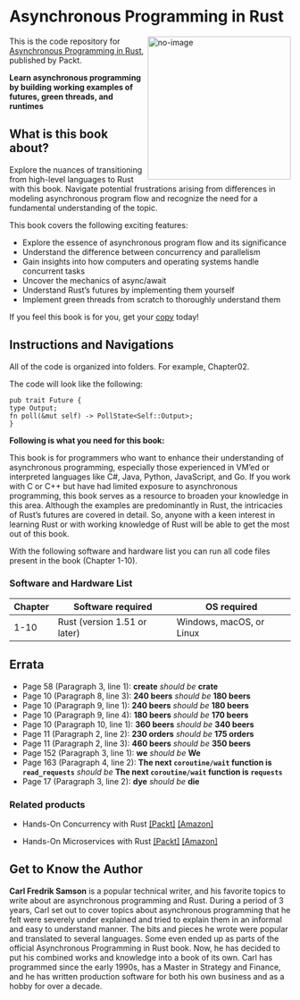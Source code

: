 # Asynchronous Programming in Rust	

<a href="https://www.packtpub.com/product/asynchronous-programming-in-rust/9781805128137"><img src="https://content.packt.com/B20892/cover_image_small.jpg" alt="no-image" height="256px" align="right"></a>

This is the code repository for [Asynchronous Programming in Rust](https://www.packtpub.com/product/asynchronous-programming-in-rust/9781805128137), published by Packt.

**Learn asynchronous programming by building working examples of futures, green threads, and runtimes**

## What is this book about?
Explore the nuances of transitioning from high-level languages to Rust with this book. Navigate potential frustrations arising from differences in modeling asynchronous program flow and recognize the need for a fundamental understanding of the topic.

This book covers the following exciting features:
* Explore the essence of asynchronous program flow and its significance
* Understand the difference between concurrency and parallelism
* Gain insights into how computers and operating systems handle concurrent tasks
* Uncover the mechanics of async/await
* Understand Rust’s futures by implementing them yourself
* Implement green threads from scratch to thoroughly understand them

If you feel this book is for you, get your [copy](https://www.amazon.com/Asynchronous-Programming-Rust-asynchronous-programming/dp/1805128132/ref=sr_1_1?crid=2NQEFXDPADDSG&keywords=asynchronous+programming+in+rust&qid=1707141670&sprefix=asynchronous+programming+in+r%2Caps%2C313&sr=8-1) today!

## Instructions and Navigations
All of the code is organized into folders. For example, Chapter02.

The code will look like the following:
```
pub trait Future {
type Output;
fn poll(&mut self) -> PollState<Self::Output>;
}

```

**Following is what you need for this book:**

This book is for programmers who want to enhance their understanding of asynchronous programming, especially those experienced in VM’ed or interpreted languages like C#, Java, Python, JavaScript, and Go. If you work with C or C++ but have had limited exposure to asynchronous programming, this book serves as a resource to broaden your knowledge in this area.
Although the examples are predominantly in Rust, the intricacies of Rust’s futures are covered in detail. So, anyone with a keen interest in learning Rust or with working knowledge of Rust will be able to get the most out of this book.

With the following software and hardware list you can run all code files present in the book (Chapter 1-10).
### Software and Hardware List
| Chapter | Software required | OS required |
| -------- | ------------------------------------ | ----------------------------------- |
| 1-10 | Rust (version 1.51 or later) | Windows, macOS, or Linux |

## Errata
* Page 58 (Paragraph 3, line 1): **create** _should be_ **crate**
* Page 10 (Paragraph 8, line 3): **240 beers** _should be_ **180 beers**
* Page 10 (Paragraph 9, line 1): **240 beers** _should be_ **180 beers**
* Page 10 (Paragraph 9, line 4): **180 beers** _should be_ **170 beers**
* Page 10 (Paragraph 10, line 1): **360 beers** _should be_ **340 beers**
* Page 11 (Paragraph 2, line 2): **230 orders** _should be_ **175 orders**
* Page 11 (Paragraph 2, line 3): **460 beers** _should be_ **350 beers**
* Page 152 (Paragraph 3, line 1): **we** _should be_ **We**
* Page 163 (Paragraph 4, line 2): **The next `coroutine/wait` function is `read_requests`** _should be_ **The next `coroutine/wait` function is `requests`**
* Page 17 (Paragraph 3, line 2): **dye** _should be_ **die**

### Related products
* Hands-On Concurrency with Rust [[Packt]](https://www.packtpub.com/product/hands-on-concurrency-with-rust/9781788399975) [[Amazon]](https://www.amazon.com/Hands-Concurrency-Rust-Confidently-memory-safe/dp/1788399978/ref=sr_1_1?crid=1S3COJO6XGV3Z&keywords=Hands-On+Concurrency+with+Rust&qid=1707141930&sprefix=hands-on+concurrency+with+rust%2Caps%2C291&sr=8-1)

* Hands-On Microservices with Rust [[Packt]](https://www.amazon.com/Hands-Microservices-Rust-scalable-microservices/dp/1789342759/ref=sr_1_1?crid=29U7MSUFK21FC&keywords=Hands-On+Microservices+with+Rust&qid=1707141998&sprefix=hands-on+concurrency+with+rust%2Caps%2C863&sr=8-1) [[Amazon]](https://www.amazon.com/Hands-Microservices-Rust-scalable-microservices/dp/1789342759/ref=sr_1_1?crid=29U7MSUFK21FC&keywords=Hands-On+Microservices+with+Rust&qid=1707141998&sprefix=hands-on+concurrency+with+rust%2Caps%2C863&sr=8-1)

## Get to Know the Author
**Carl Fredrik Samson** is a popular technical writer, and his favorite topics to write about are asynchronous programming and Rust. During a period of 3 years, Carl set out to cover topics about asynchronous programming that he felt were severely under explained and tried to explain them in an informal and easy to understand manner. The bits and pieces he wrote were popular and translated to several languages. Some even ended up as parts of the official Asynchronous Programming in Rust book. Now, he has decided to put his combined works and knowledge into a book of its own. Carl has programmed since the early 1990s, has a Master in Strategy and Finance, and he has written production software for both his own business and as a hobby for over a decade.
